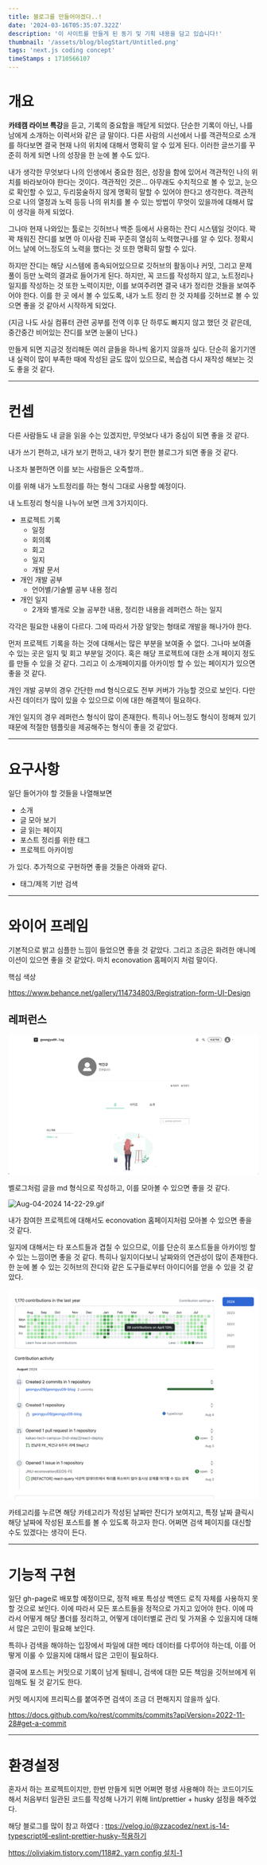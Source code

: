 ```yaml
---
title: 블로그를 만들어야겠다..!
date: '2024-03-16T05:35:07.322Z'
description: '이 사이트를 만들게 된 동기 및 기획 내용을 담고 있습니다!'
thumbnail: '/assets/blog/blogStart/Untitled.png'
tags: 'next.js coding concept'
timeStamps : 1710566107
---
```


# 개요

**카테캠 라이브 특강**을 듣고, 기록의 중요함을 깨닫게 되었다. 단순한 기록이 아닌, 나를 남에게 소개하는 이력서와 같은 글 말이다. 다른 사람의 시선에서 나를 객관적으로 소개를 하다보면 결국 현재 나의 위치에 대해서 명확히 알 수 있게 된다. 이러한 글쓰기를 꾸준히 하게 되면 나의 성장을 한 눈에 볼 수도 있다.

내가 생각한 무엇보다 나의 인생에서 중요한 점은, 성장을 함에 있어서 객관적인 나의 위치를 바라보아야 한다는 것이다. 객관적인 것은… 아무래도 수치적으로 볼 수 있고, 눈으로 확인할 수 있고, 두리뭉술하지 않게 명확히 말할 수 있어야 한다고 생각한다. 객관적으로 나의 열정과 노력 등등 나의 위치를 볼 수 있는 방법이 무엇이 있을까에 대해서 많이 생각을 하게 되었다.

그나마 현재 나와있는 툴로는 깃허브나 백준 등에서 사용하는 잔디 시스템일 것이다. 꽉꽉 채워진 잔디를 보면 아 이사람 진짜 꾸준히 열심히 노력했구나를 알 수 있다. 정확시 어느 날에 어느정도의 노력을 했다는 것 또한 명확히 말할 수 있다.

하지만 잔디는 해당 시스템에 종속되어있으므로 깃허브의 활동이나 커밋, 그리고 문제 풀이 등만 노력의 결과로 들어가게 된다. 하지만, 꼭 코드를 작성하지 않고, 노트정리나 일지를 작성하는 것 또한 노력이지만, 이를 보여주려면 결국 내가 정리한 것들을 보여주어야 한다. 이를 한 곳 에서 볼 수 있도록, 내가 노트 정리 한 것 자체를 깃허브로 볼 수 있으면 좋을 것 같아서 시작하게 되었다.

(지금 나도 사실 컴퓨터 관련 공부를 전역 이후 단 하루도 빠지지 않고 했던 것 같은데, 중간중간 비어있는 잔디를 보면 눈물이 난다.)

만들게 되면 지금것 정리해둔 여러 글들을 하나씩 옮기지 않을까 싶다. 단순히 옮기기엔 내 실력이 많이 부족한 때에 작성된 글도 많이 있으므로, 복습겸 다시 재작성 해보는 것도 좋을 것 같다.

---

# 컨셉

다른 사람들도 내 글을 읽을 수는 있겠지만, 무엇보다 내가 중심이 되면 좋을 것 같다.

내가 쓰기 편하고, 내가 보기 편하고, 내가 찾기 편한 블로그가 되면 좋을 것 같다.

나조차 불편하면 이를 보는 사람들은 오죽할까..

이를 위해 내가 노트정리를 하는 형식 그대로 사용할 예정이다.

내 노트정리 형식을 나누어 보면 크게 3가지이다.

- 프로젝트 기록
  - 일정
  - 회의록
  - 회고
  - 일지
  - 개발 문서
- 개인 개발 공부
  - 언어별/기술별 공부 내용 정리
- 개인 일지
  - 2개와 별개로 오늘 공부한 내용, 정리한 내용을 레퍼런스 하는 일지

각각은 필요한 내용이 다르다. 그에 따라서 가장 알맞는 형태로 개발을 해나가야 한다.

먼저 프로젝트 기록을 하는 것에 대해서는 많은 부분을 보여줄 수 없다. 그나마 보여줄 수 있는 곳은 일지 및 회고 부분일 것이다. 혹은 해당 프로젝트에 대한 소개 페이지 정도를 만들 수 있을 것 같다. 그리고 이 소개페이지를 아카이빙 할 수 있는 페이지가 있으면 좋을 것 같다.

개인 개발 공부의 경우 간단한 md 형식으로도 전부 커버가 가능할 것으로 보인다. 다만 사진 데이터가 많이 있을 수 있으므로 이에 대한 해결책이 필요하다.

개인 일지의 경우 레퍼런스 형식이 많이 존재한다. 특히나 어느정도 형식이 정해져 있기 때문에 적절한 템플릿을 제공해주는 형식이 좋을 것 같았다.

---

# 요구사항

일단 들어가야 할 것들을 나열해보면

- 소개
- 글 모아 보기
- 글 읽는 페이지
- 포스트 정리를 위한 태그
- 프로젝트 아카이빙

가 있다. 추가적으로 구현하면 좋을 것들은 아래와 같다.

- 태그/제목 기반 검색

---

# 와이어 프레임

기본적으로 밝고 심플한 느낌이 들었으면 좋을 것 같았다. 그리고 조금은 화려한 애니메이션이 있으면 좋을 것 같았다. 마치 econovation 홈페이지 처럼 말이다.

핵심 색상

https://www.behance.net/gallery/114734803/Registration-form-UI-Design

## 레퍼런스

![Untitled](/assets/blog/blogStart/Untitled.png)

벨로그처럼 글을 md 형식으로 작성하고, 이를 모아볼 수 있으면 좋을 것 같다.

![Aug-04-2024 14-22-29.gif](/assets/blog/blogStart/Untitled1.gif)

내가 참여한 프로젝트에 대해서도 econovation 홈페이지처럼 모아볼 수 있으면 좋을 것 같다.

일지에 대해서는 타 포스트들과 겹칠 수 있으므로, 이를 단순히 포스트들을 아카이빙 할 수 있는 느낌이면 좋을 것 같다. 특히나 일지이다보니 날짜와의 연관성이 많이 존재한다. 한 눈에 볼 수 있는 깃허브의 잔디와 같은 도구들로부터 아이디어를 얻을 수 있을 것 같았다.

![Untitled](/assets/blog/blogStart/Untitled2.png)

카테고리를 누르면 해당 카테고리가 작성된 날짜만 잔디가 보여지고, 특정 날짜 클릭시 해당 날짜에 작성된 포스트를 볼 수 있도록 하고자 한다. 어쩌면 검색 페이지를 대신할 수도 있겠다는 생각이 든다.

---

# 기능적 구현

일단 gh-page로 배포할 예정이므로, 정적 배포 특성상 백엔드 로직 자체를 사용하지 못할 것으로 보인다. 이에 따라서 모든 포스트들을 정적으로 가지고 있어야 한다. 이에 따라서 어떻게 해당 폴더를 정리하고, 어떻게 데이터별로 관리 및 가져올 수 있을지에 대해서 많은 고민이 필요해 보인다.

특히나 검색을 해야하는 입장에서 파일에 대한 메타 데이터를 다루어야 하는데, 이를 어떻게 이룰 수 있을지에 대해서 많은 고민이 필요하다.

결국에 포스트는 커밋으로 기록이 남게 될테니, 검색에 대한 모든 책임을 깃허브에게 위임해도 될 것 같기도 한다.

커밋 메시지에 프리픽스를 붙여주면 검색이 조금 더 편해지지 않을까 싶다.

https://docs.github.com/ko/rest/commits/commits?apiVersion=2022-11-28#get-a-commit

---

# 환경설정

혼자서 하는 프로젝트이지만, 한번 만들게 되면 어쩌면 평생 사용해야 하는 코드이기도 해서 처음부터 일관된 코드를 작성해 나가기 위해 lint/prettier + husky 설정을 해주었다.

해당 블로그를 많이 참고 하였다 : [ttps://velog.io/@zzacodez/next.js-14-typescript에-eslint-prettier-husky-적용하기](https://velog.io/@zzacodez/next.js-14-typescript%EC%97%90-eslint-prettier-husky-%EC%A0%81%EC%9A%A9%ED%95%98%EA%B8%B0)

[https://oliviakim.tistory.com/118#2. yarn config 설치-1](https://oliviakim.tistory.com/118#2.%20yarn%20config%20%EC%84%A4%EC%B9%98-1)
